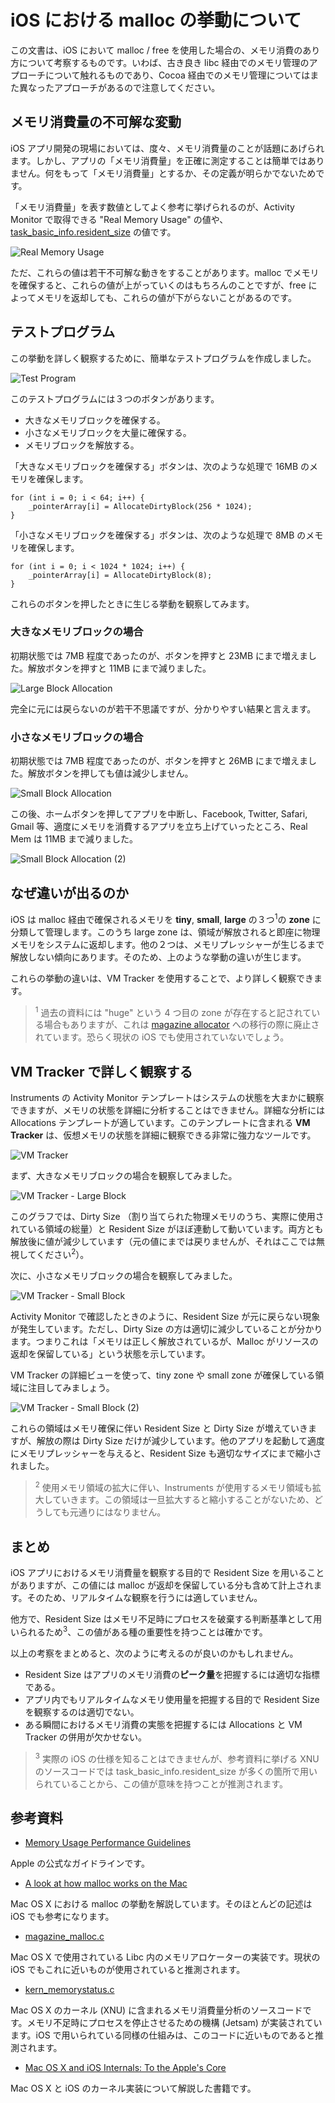 # iOS における malloc の挙動について

この文書は、iOS において malloc / free を使用した場合の、メモリ消費のあり方について考察するものです。いわば、古き良き libc 経由でのメモリ管理のアプローチについて触れるものであり、Cocoa 経由でのメモリ管理についてはまた異なったアプローチがあるので注意してください。

## メモリ消費量の不可解な変動

iOS アプリ開発の現場においては、度々、メモリ消費量のことが話題にあげられます。しかし、アプリの「メモリ消費量」を正確に測定することは簡単ではありません。何をもって「メモリ消費量」とするか、その定義が明らかでないためです。

「メモリ消費量」を表す数値としてよく参考に挙げられるのが、Activity Monitor で取得できる "Real Memory Usage" の値や、[task_basic_info.resident_size](http://stackoverflow.com/questions/787160/programmatically-retrieve-memory-usage-on-iphone) の値です。

![Real Memory Usage](http://keijiro.github.io/ios-resident-memory-test/RealMemoryUsage.png)

ただ、これらの値は若干不可解な動きをすることがあります。malloc でメモリを確保すると、これらの値が上がっていくのはもちろんのことですが、free によってメモリを返却しても、これらの値が下がらないことがあるのです。

## テストプログラム

この挙動を詳しく観察するために、簡単なテストプログラムを作成しました。

![Test Program](http://keijiro.github.io/ios-resident-memory-test/TestProgram.png)

このテストプログラムには３つのボタンがあります。

- 大きなメモリブロックを確保する。
- 小さなメモリブロックを大量に確保する。
- メモリブロックを解放する。

「大きなメモリブロックを確保する」ボタンは、次のような処理で 16MB のメモリを確保します。

    for (int i = 0; i < 64; i++) {
        _pointerArray[i] = AllocateDirtyBlock(256 * 1024);
    }

「小さなメモリブロックを確保する」ボタンは、次のような処理で 8MB のメモリを確保します。

    for (int i = 0; i < 1024 * 1024; i++) {
        _pointerArray[i] = AllocateDirtyBlock(8);
    }

これらのボタンを押したときに生じる挙動を観察してみます。

### 大きなメモリブロックの場合

初期状態では 7MB 程度であったのが、ボタンを押すと 23MB にまで増えました。解放ボタンを押すと 11MB にまで減りました。

![Large Block Allocation](http://keijiro.github.io/ios-resident-memory-test/LargeBlockAllocation.png)

完全に元には戻らないのが若干不思議ですが、分かりやすい結果と言えます。

### 小さなメモリブロックの場合

初期状態では 7MB 程度であったのが、ボタンを押すと 26MB にまで増えました。解放ボタンを押しても値は減少しません。

![Small Block Allocation](http://keijiro.github.io/ios-resident-memory-test/SmallBlockAllocation.png)

この後、ホームボタンを押してアプリを中断し、Facebook, Twitter, Safari, Gmail 等、適度にメモリを消費するアプリを立ち上げていったところ、Real Mem は 11MB まで減りました。

![Small Block Allocation (2)](http://keijiro.github.io/ios-resident-memory-test/SmallBlockAllocation2.png)

## なぜ違いが出るのか

iOS は malloc 経由で確保されるメモリを **tiny**, **small**, **large** の３つ<sup>1</sup>の **zone** に分類して管理します。このうち large zone は、領域が解放されると即座に物理メモリをシステムに返却します。他の２つは、メモリプレッシャーが生じるまで解放しない傾向にあります。そのため、上のような挙動の違いが生じます。

これらの挙動の違いは、VM Tracker を使用することで、より詳しく観察できます。

> <sup>1</sup> 過去の資料には "huge" という 4 つ目の zone が存在すると記されている場合もありますが、これは [magazine allocator](http://www.opensource.apple.com/source/Libc/Libc-825.40.1/gen/magazine_malloc.c) への移行の際に廃止されています。恐らく現状の iOS でも使用されていないでしょう。

## VM Tracker で詳しく観察する

Instruments の Activity Monitor テンプレートはシステムの状態を大まかに観察できますが、メモリの状態を詳細に分析することはできません。詳細な分析には Allocations テンプレートが適しています。このテンプレートに含まれる **VM Tracker** は、仮想メモリの状態を詳細に観察できる非常に強力なツールです。

![VM Tracker](http://keijiro.github.io/ios-resident-memory-test/VMTracker.png)

まず、大きなメモリブロックの場合を観察してみました。

![VM Tracker - Large Block](http://keijiro.github.io/ios-resident-memory-test/VMTrackerLargeBlock.png)

このグラフでは、Dirty Size （割り当てられた物理メモリのうち、実際に使用されている領域の総量）と Resident Size がほぼ連動して動いています。両方とも解放後に値が減少しています（元の値にまでは戻りませんが、それはここでは無視してください<sup>2</sup>）。

次に、小さなメモリブロックの場合を観察してみました。

![VM Tracker - Small Block](http://keijiro.github.io/ios-resident-memory-test/VMTrackerSmallBlock.png)

Activity Monitor で確認したときのように、Resident Size が元に戻らない現象が発生しています。ただし、Dirty Size の方は適切に減少していることが分かります。つまりこれは「メモリは正しく解放されているが、Malloc がリソースの返却を保留している」という状態を示しています。

VM Tracker の詳細ビューを使って、tiny zone や small zone が確保している領域に注目してみましょう。

![VM Tracker - Small Block (2)](http://keijiro.github.io/ios-resident-memory-test/VMTrackerSmallBlock2.png)

これらの領域はメモリ確保に伴い Resident Size と Dirty Size が増えていきますが、解放の際は Dirty Size だけが減少しています。他のアプリを起動して適度にメモリプレッシャーを与えると、Resident Size も適切なサイズにまで縮小されました。

> <sup>2</sup> 使用メモリ領域の拡大に伴い、Instruments が使用するメモリ領域も拡大していきます。この領域は一旦拡大すると縮小することがないため、どうしても元通りにはなりません。

## まとめ

iOS アプリにおけるメモリ消費量を観察する目的で Resident Size を用いることがありますが、この値には malloc が返却を保留している分も含めて計上されます。そのため、リアルタイムな観察を行うには適していません。

他方で、Resident Size はメモリ不足時にプロセスを破棄する判断基準として用いられるため<sup>3</sup>、この値がある種の重要性を持つことは確かです。

以上の考察をまとめると、次のように考えるのが良いのかもしれません。

- Resident Size はアプリのメモリ消費の**ピーク量**を把握するには適切な指標である。
- アプリ内でもリアルタイムなメモリ使用量を把握する目的で Resident Size を観察するのは適切でない。
- ある瞬間におけるメモリ消費の実態を把握するには Allocations と VM Tracker の併用が欠かせない。

> <sup>3</sup> 実際の iOS の仕様を知ることはできませんが、参考資料に挙げる XNU のソースコードでは task_basic_info.resident_size が多くの箇所で用いられていることから、この値が意味を持つことが推測されます。

## 参考資料

- [Memory Usage Performance Guidelines](https://developer.apple.com/library/IOs/documentation/Performance/Conceptual/ManagingMemory/ManagingMemory.html)

Apple の公式なガイドラインです。

- [A look at how malloc works on the Mac](http://www.cocoawithlove.com/2010/05/look-at-how-malloc-works-on-mac.html)

Mac OS X における malloc の挙動を解説しています。そのほとんどの記述は iOS でも参考になります。

- [magazine_malloc.c](http://www.opensource.apple.com/source/Libc/Libc-825.40.1/gen/magazine_malloc.c)

Mac OS X で使用されている Libc 内のメモリアロケーターの実装です。現状の iOS でもこれに近いものが使用されていると推測されます。

- [kern_memorystatus.c](http://www.opensource.apple.com/source/xnu/xnu-2050.48.11/bsd/kern/kern_memorystatus.c)

Mac OS X のカーネル (XNU) に含まれるメモリ消費量分析のソースコードです。メモリ不足時にプロセスを停止させるための機構 (Jetsam) が実装されています。iOS で用いられている同様の仕組みは、このコードに近いものであると推測されます。

- [Mac OS X and iOS Internals: To the Apple's Core](http://www.newosxbook.com/)

Mac OS X と iOS のカーネル実装について解説した書籍です。
